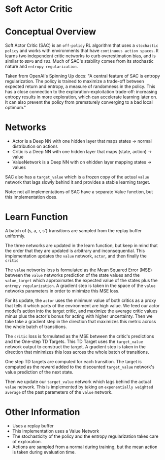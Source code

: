 # Soft Actor Critic

# Conceptual Overview

Soft Actor Critic (SAC) is an `off-policy` RL algorithm that uses a `stochastic policy` and works with environments that have `continuous action spaces`. It learns two independent critic networks to curb overestimation bias, and is similar to `DDPG` and `TD3`. Much of SAC's stability comes from its stochastic nature and `entropy regularization`.

Taken from OpenAI's Spinning Up docs: "A central feature of SAC is entropy regularization. The policy is trained to maximize a trade-off between expected return and entropy, a measure of randomness in the policy. This has a close connection to the exploration-exploitation trade-off: increasing entropy results in more exploration, which can accelerate learning later on. It can also prevent the policy from prematurely converging to a bad local optimum."

# Networks

- Actor is a Deep NN with one hidden layer that maps states -> normal distribution on actions
- Critic is a Deep NN with one hidden layer that maps (state, action) -> value
- ValueNetwork is a Deep NN with on ehidden layer mapping states -> values

SAC also has a `target_value` which is a frozen copy of the actual `value` network that lags slowly behind it and provides a stable learning target.

Note: not all implementations of SAC have a separate Value function, but this implementation does.

# Learn Function

A batch of (s, a, r, s') transitions are sampled from the replay buffer uniformly.

The three networks are updated in the learn function, but keep in mind that the order that they are updated is arbitrary and inconsequential. This implementation updates the `value` network, `actor`, and then finally the `critic`

The `value` networks loss is formulated as the Mean Squared Error (MSE) between the `value` networks prediction of the state values and the `value_target` which approximates the expected value of the states plus the `entropy regularization`. A gradient step is taken in the space of the `value` networks parameters in order to minimize this MSE loss.

For its update, the `actor` uses the minimum value of both critics as a proxy that tells it which parts of the environment are high value. We feed our actor model's action into the target critic, and maximize the average critic values minus plus the actor's bonus for acting with higher uncertainty. Then we take  take a gradient step in the direction that maximizes this metric across the whole batch of transitions. 

The `critic` loss is formulated as the MSE between the critic's predictions and the One-step TD Targets. This TD Target uses the `target_value` network output to construct the target. A gradient step is taken in the direction that minimizes this loss across the whole batch of transitions.

One step TD targets are computed for each transition. The target is computed as the reward added to the discounted `target_value` network's value prediction of the next state.

Then we update our `target_value` network which lags behind the actual `value` network. This is implemented by taking an `exponentially weighted average` of the past parameters of the `value` network.


# Other Information

- Uses a replay buffer
- This implementation uses a Value Network
- The stochasticity of the policy and the entropy regularization takes care of exploration.
- Actions are sampled from a normal during training, but the mean action is taken during evaluation time.
